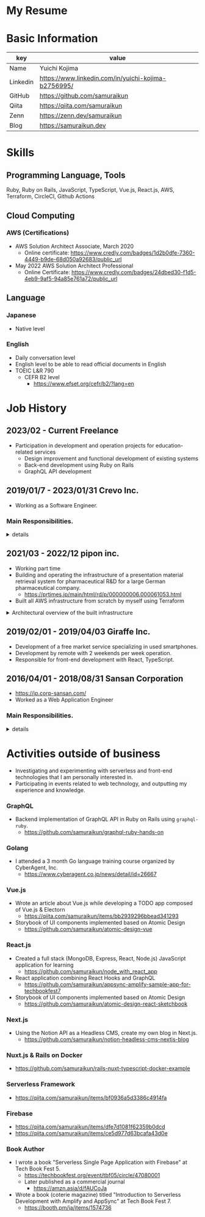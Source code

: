 # My Resume

# Basic Information

| key | value|
|-----|------|
| Name | Yuichi Kojima |
| Linkedin | https://www.linkedin.com/in/yuichi-kojima-b2756995/ |
| GitHub | https://github.com/samuraikun | https://github.com/samuraikun | https://github.com/samuraikun
| Qiita | https://qiita.com/samuraikun |
| Zenn | https://zenn.dev/samuraikun |
| Blog | https://samuraikun.dev |

# Skills

## Programming Language, Tools
Ruby, Ruby on Rails, JavaScript, TypeScript, Vue.js, React.js, AWS, Terraform, CircleCI, Github Actions

## Cloud Computing

### AWS (Certifications)
- AWS Solution Architect Associate, March 2020
  - Online certificate: https://www.credly.com/badges/1d2b0dfe-7360-4449-b9de-68d050a92683/public_url
- May 2022 AWS Solution Architect Professional
  - Online Certificate: https://www.credly.com/badges/24dbed30-f1d5-4eb9-9af5-94a85e761a72/public_url

## Language

### Japanese
- Native level

### English
- Daily conversation level
- English level to be able to read official documents in English
- TOEIC L&R 790
  - CEFR B2 level
    - https://www.efset.org/cefr/b2/?lang=en

# Job History

## 2023/02 - Current Freelance
- Participation in development and operation projects for education-related services
  - Design improvement and functional development of existing systems
  - Back-end development using Ruby on Rails
  - GraphQL API development

## 2019/01/7 - 2023/01/31 Crevo Inc.
- Working as a Software Engineer.

### Main Responsibilities.
<details><summary>details</summary>

- Development, maintenance and operation of video production management tool (Saas)
- Server side development with Rails
- Front-end development with Vue.js, Vuex
- Design and implementation of maintainable CSS using BEM and Grid Layout
- Component design and implementation based on Atomic Design
- Management and operation of UI components using Storybook
- Improvement of front-end build environment using Webpack and Webpacker (Webpack wrapper for Ruby on Rails)
- Construction and modification of infrastructure using AWS
- Selection and implementation of monitoring Saas and monitoring of each infrastructure resource
  - Deployment of Mackerel
  - Monitoring and alert settings for each server
  - Monitoring and alert settings for each AWS service
- Construction of video transcoding infrastructure using AWS MediaConvert
  - Design and implementation for delivery of video files uploaded by clients in HLS and MPEG-DASH formats
  - Migration from ElasticTranscoder to MediaConvert

</details>

## 2021/03 - 2022/12 pipon inc.
- Working part time
- Building and operating the infrastructure of a presentation material retrieval system for pharmaceutical R&D for a large German pharmaceutical company.
  - https://prtimes.jp/main/html/rd/p/000000006.000061053.html
- Built all AWS infrastructure from scratch by myself using Terraform

<details>
<summary>Architectural overview of the built infrastructure</summary>.

![image](https://user-images.githubusercontent.com/7115171/183028236-3daefdaa-27fd-4942-be45-7d2e18ef8332.png)
</details>

## 2019/02/01 - 2019/04/03 Giraffe Inc.
- Development of a free market service specializing in used smartphones.
- Development by remote with 2 weekends per week operation.
- Responsible for front-end development with React, TypeScript.

## 2016/04/01 - 2018/08/31 Sansan Corporation
- https://jp.corp-sansan.com/
- Worked as a Web Application Engineer

### Main Responsibilities.
<details><summary>details</summary>

- Development and operation of business card databasing service using Ruby on Rails
  - Divide business card databasing into several processes, isolate each process as a microservice, and perform API integration
  - Input system specialized for business cards using human operator input of each item (name, company name, address, etc.) from actual business card images, image recognition using OCR, and automatic input using machine learning.
  - Input system for business cards in a variety of languages
    - Japanese, English, Chinese, Korean, French, German, Spanish, Portuguese, Thai, etc.
  - Normalization process for various business card patterns
  - Implementation of name matching logic using some information on business cards

</details>

# Activities outside of business

- Investigating and experimenting with serverless and front-end technologies that I am personally interested in.
- Participating in events related to web technology, and outputting my experience and knowledge.

### GraphQL
- Backend implementation of GraphQL API in Ruby on Rails using `graphql-ruby`.
  - https://github.com/samuraikun/graphql-ruby-hands-on

### Golang
- I attended a 3 month Go language training course organized by CyberAgent, Inc.
  - https://www.cyberagent.co.jp/news/detail/id=26667

### Vue.js

- Wrote an article about Vue.js while developing a TODO app composed of Vue.js & Electorn
  - https://qiita.com/samuraikun/items/bb2939296bbead341293
- Storybook of UI components implemented based on Atomic Design
  - https://github.com/samuraikun/atomic-design-vue

### React.js

- Created a full stack (MongoDB, Express, React, Node.js) JavaScript application for learning
  - https://github.com/samuraikun/node_with_react_app
- React application combining React Hooks and GraphQL
  - https://github.com/samuraikun/appsync-amplify-sample-app-for-techbookfest7
- Storybook of UI components implemented based on Atomic Design
  - https://github.com/samuraikun/atomic-design-react-sketchbook

### Next.js
- Using the Notion API as a Headless CMS, create my own blog in Next.js.
  - https://github.com/samuraikun/notion-headless-cms-nextjs-blog

### Nuxt.js & Rails on Docker
- https://github.com/samuraikun/rails-nuxt-typescript-docker-example

### Serverless Framework
- https://qiita.com/samuraikun/items/bf0936a5d3386c4914fa

### Firebase
- https://qiita.com/samuraikun/items/dfe7d1081f62359b0dcd
- https://qiita.com/samuraikun/items/ce5d977d63bcafa43d0e

### Book Author
- I wrote a book "Serverless Single Page Application with Firebase" at Tech Book Fest 5.
  - https://techbookfest.org/event/tbf05/circle/47080001
  - Later published as a commercial journal
    - https://amzn.asia/d/fAUCoJa
- Wrote a book (coterie magazine) titled "Introduction to Serverless Development with Amplify and AppSync" at Tech Book Fest 7.
  - https://booth.pm/ja/items/1574736
